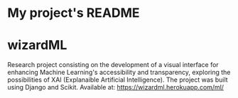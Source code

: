 # My project's README
# wizardML

Research project consisting on the development of a visual interface for enhancing Machine Learning's accessibility and transparency, exploring the possibilities of XAI (Explanaible Artificial Intelligence). The project was built using Django and Scikit. Available at: https://wizardml.herokuapp.com/ml/
